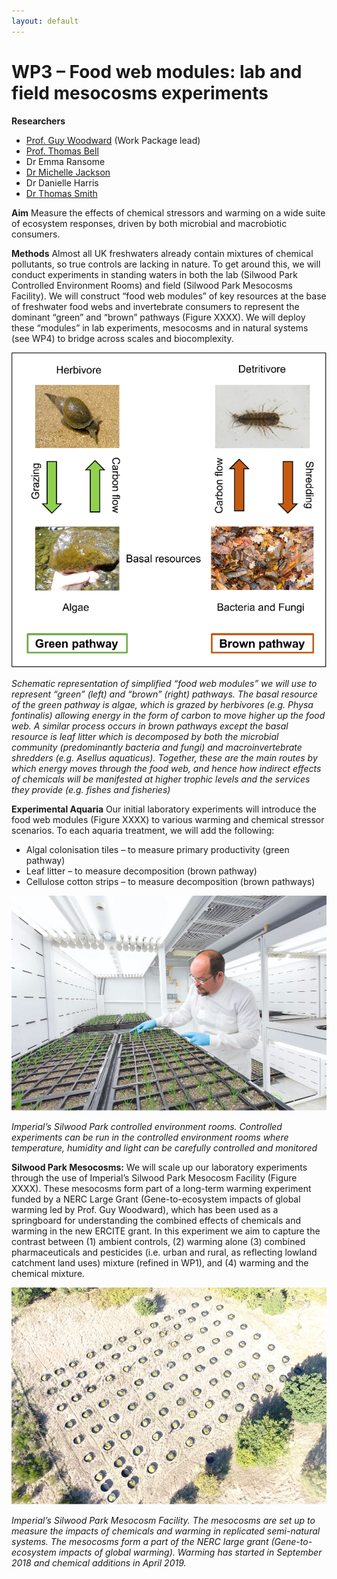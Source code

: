 ```yaml
---
layout: default
---
```


# WP3 – Food web modules: lab and field mesocosms experiments

**Researchers**

+ [Prof. Guy Woodward](https://www.imperial.ac.uk/people/guy.woodward) (Work Package lead)
+ [Prof. Thomas Bell](https://www.imperial.ac.uk/people/thomas.bell)
+ Dr Emma Ransome
+ [Dr Michelle Jackson](https://www.zoo.ox.ac.uk/people/dr-michelle-jackson) 
+ Dr Danielle Harris
+ [Dr Thomas Smith](https://www.imperial.ac.uk/people/thomas.smith1)


**Aim** Measure the effects of chemical stressors and warming on a wide suite of ecosystem responses, driven by both microbial and macrobiotic consumers.

**Methods** Almost all UK freshwaters already contain mixtures of chemical pollutants, so true controls are lacking in nature. To get around this, we will conduct experiments in standing waters in both the lab (Silwood Park Controlled Environment Rooms) and field (Silwood Park Mesocosms Facility).
We will construct “food web modules” of key resources at the base of freshwater food webs and invertebrate consumers to represent the dominant “green” and “brown” pathways (Figure XXXX). We will deploy these “modules” in lab experiments, mesocosms and in natural systems (see WP4) to bridge across scales and biocomplexity. 


![](/assets/img/WP3Fig1.png)

*Schematic representation of simplified “food web modules” we will use to represent “green” (left) and “brown” (right) pathways. The basal resource of the green pathway is algae, which is grazed by herbivores (e.g. Physa fontinalis) allowing energy in the form of carbon to move higher up the food web. A similar process occurs in brown pathways except the basal resource is leaf litter which is decomposed by both the microbial community (predominantly bacteria and fungi) and macroinvertebrate shredders (e.g. Asellus aquaticus). Together, these are the main routes by which energy moves through the food web, and hence how indirect effects of chemicals will be manifested at higher trophic levels and the services they provide (e.g. fishes and fisheries)*

**Experimental Aquaria** Our initial laboratory experiments will introduce the food web modules (Figure XXXX) to various warming and chemical stressor scenarios. To each aquaria treatment, we will add the following:
+ Algal colonisation tiles – to measure primary productivity (green pathway)
+ Leaf litter – to measure decomposition (brown pathway)
+ Cellulose cotton strips – to measure decomposition (brown pathways)

![](/assets/img/WP3Fig2png.png)

*Imperial’s Silwood Park controlled environment rooms. Controlled experiments can be run in the controlled environment rooms where temperature, humidity and light can be carefully controlled and monitored*


**Silwood Park Mesocosms:** We will scale up our laboratory experiments through the use of Imperial’s Silwood Park Mesocosm Facility (Figure XXXX). These mesocosms form part of a long-term warming experiment funded by a NERC Large Grant (Gene-to-ecosystem impacts of global warming led by Prof. Guy Woodward), which has been used as a springboard for understanding the combined effects of chemicals and warming in the new ERCITE grant. In this experiment we aim to capture the contrast between (1) ambient controls, (2) warming alone (3) combined pharmaceuticals and pesticides (i.e. urban and rural, as reflecting lowland catchment land uses) mixture (refined in WP1), and (4) warming and the chemical mixture.


![](/assets/img/WP3Fig3.png)

*Imperial’s Silwood Park Mesocosm Facility. The mesocosms are set up to measure the impacts of chemicals and warming in replicated semi-natural systems. The mesocosms form a part of the NERC large grant (Gene-to-ecosystem impacts of global warming). Warming has started in September 2018 and chemical additions in April 2019.* 
